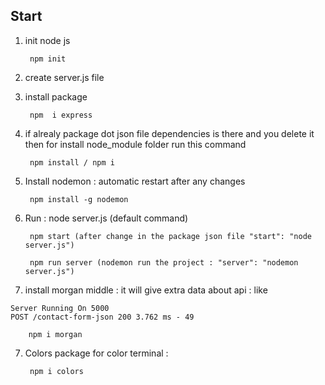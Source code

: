 ## Start

1. init node js

        npm init

2. create server.js file

3. install package

        npm  i express

4. if alrealy package dot json file dependencies is there and you delete it then for install node_module folder run this command

        npm install / npm i

5. Install nodemon : automatic restart after any changes

        npm install -g nodemon




5. Run :
        node server.js (default command)

        npm start (after change in the package json file "start": "node server.js")

        npm run server (nodemon run the project : "server": "nodemon server.js")
        
6. install morgan middle : it will give extra data about api : like 
```
Server Running On 5000
POST /contact-form-json 200 3.762 ms - 49
```
        npm i morgan

7. Colors package for color terminal :

        npm i colors

